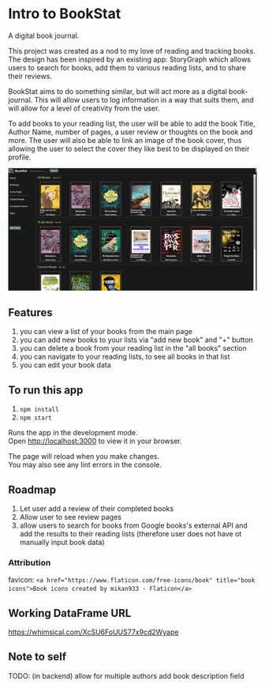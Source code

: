 # Intro to BookStat

A digital book journal.

This project was created as a nod to my love of reading and tracking books. The design has been inspired by an existing app: StoryGraph which allows users to search for books, add them to various reading lists, and to share their reviews.

BookStat aims to do something similar, but will act more as a digital book-journal. This will allow users to log information in a way that suits them, and will allow for a level of creativity from the user.

To add books to your reading list, the user will be able to add the book Title, Author Name, number of pages, a user review or thoughts on the book and more. The user will also be able to link an image of the book cover, thus allowing the user to select the cover they like best to be displayed on their profile.

![ScreenShot of home Page](src/assets/BookStat-home-page.png)

## Features

1. you can view a list of your books from the main page
2. you can add new books to your lists via "add new book" and "+" button
3. you can delete a book from your reading list in the "all books" section
4. you can navigate to your reading lists, to see all books in that list
5. you can edit your book data

## To run this app

1. `npm install`
2. `npm start`

Runs the app in the development mode.\
Open [http://localhost:3000](http://localhost:3000) to view it in your browser.

The page will reload when you make changes.\
You may also see any lint errors in the console.

## Roadmap

1. Let user add a review of their completed books
2. Allow user to see review pages
3. allow users to search for books from Google books's external API and add the results to their reading lists (therefore user does not have ot manually input book data)

### Attribution

favicon: `<a href="https://www.flaticon.com/free-icons/book" title="book icons">Book icons created by mikan933 - Flaticon</a>`

## Working DataFrame URL

<https://whimsical.com/XcSU6FoUUS77x9cd2Wyape>

## Note to self

TODO: (in backend)
allow for multiple authors
add book description field
